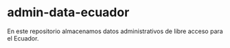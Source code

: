 # admin-data-ecuador
En este repositorio almacenamos datos administrativos de libre acceso para el Ecuador.
